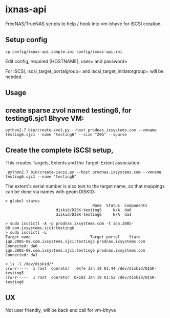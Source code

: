 # ixnas-api

FreeNAS/TrueNAS scripts to help / hook into vm-bhyve for iSCSI creation. 


## Setup config
    cp config/ixnas-api.sample.ini config/ixnas-api.ini

Edit config, required [HOSTNAME], user= and password=

For iSCSI, iscsi_target_portalgroup= and iscsi_target_initiatorgroup= will be needed. 
    
## Usage

## create sparse zvol named testing6, for testing6.sjc1 Bhyve VM:

    python2.7 bin/create-zvol.py --host prodnas.ixsystems.com --vmname testing6.sjc1 --name "testing6" --size "20G" --sparse

## Create the complete iSCSI setup, 

This creates Targets, Extents and the Target-Extent association.  

     python2.7 bin/create-iscsi.py --host prodnas.ixsystems.com --vmname testing6.sjc1 --name "testing6"
     
The extent's serial number is also test to the target name, so that mappings can be done via names with geom DISKID:

    > glabel status
                                          Name  Status  Components
                          diskid/DISK-testing5     N/A  da0
                          diskid/DISK-testing6     N/A  da1

    > sudo iscsictl -A -p prodnas.ixsystems.com -t iqn.2005-08.com.ixsystems.sjc1:testing6
    > sudo iscsictl -L
    Target name                          Target portal    State
    iqn.2005-08.com.ixsystems.sjc1:testing5 prodnas.ixsystems.com Connected: da0
    iqn.2005-08.com.ixsystems.sjc1:testing6 prodnas.ixsystems.com Connected: da1

    > ls -l /dev/diskid/*
    crw-r-----  1 root  operator   0xfe Jan 19 01:44 /dev/diskid/DISK-testing5
    crw-r-----  1 root  operator  0x102 Jan 19 01:52 /dev/diskid/DISK-testing6

    
## UX

Not user friendly, will be back end call for vm-bhyve
    

    
    